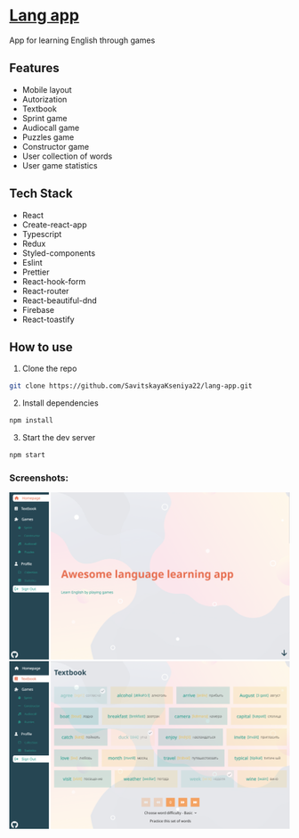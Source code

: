 # [Lang app](https://awesome-lang-app.netlify.app)
App for learning English through games

## Features
- Mobile layout
- Autorization
- Textbook
- Sprint game
- Audiocall game
- Puzzles game
- Constructor game
- User collection of words
- User game statistics

## Tech Stack
- React
- Create-react-app
- Typescript
- Redux
- Styled-components
- Eslint
- Prettier
- React-hook-form
- React-router
- React-beautiful-dnd
- Firebase
- React-toastify

## How to use
1. Clone the repo
``` bash
git clone https://github.com/SavitskayaKseniya22/lang-app.git
```

2. Install dependencies
``` bash
npm install
```

3. Start the dev server
``` bash
npm start
```

### Screenshots: 

![изображение](https://github.com/SavitskayaKseniya22/projects-photos/blob/main/photos/lang-app/screenshots/main-page.png)
![изображение](https://github.com/SavitskayaKseniya22/projects-photos/blob/main/photos/lang-app/screenshots/textbook-desktop.png)





